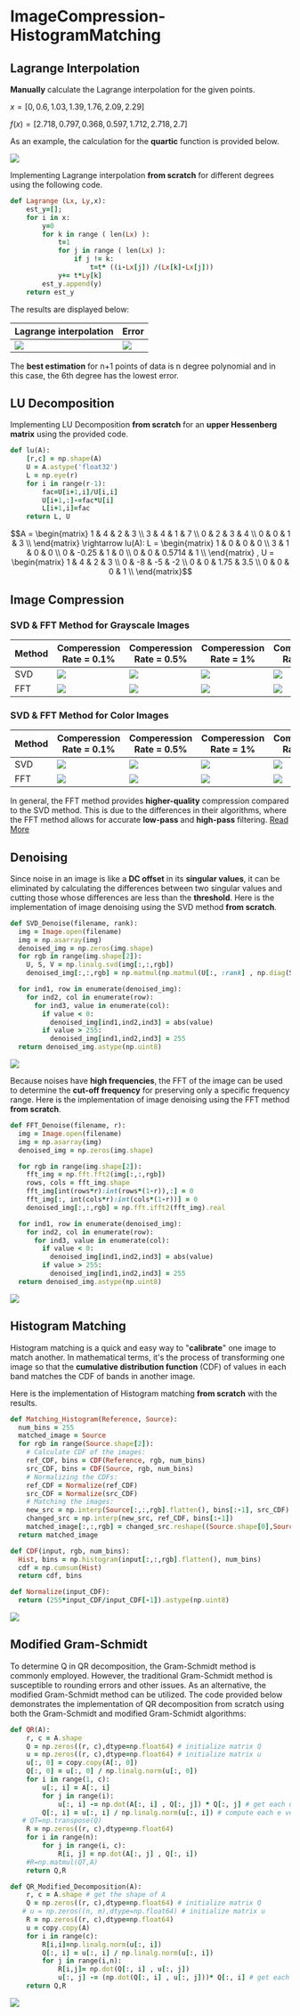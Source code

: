 # ImageCompression-HistogramMatching
## Lagrange Interpolation
**Manually** calculate the Lagrange interpolation for the given points.

$x = [0,0.6,1.03,1.39,1.76,2.09,2.29]$

$f(x) = [2.718,0.797,0.368,0.597,1.712,2.718,2.7]$

As an example, the calculation for the **quartic** function is provided below.

<img src="/readme_images/p4.jpg">

Implementing Lagrange interpolation **from scratch** for different degrees using the following code.
```ruby
def Lagrange (Lx, Ly,x):
	est_y=[];
	for i in x:
		y=0
		for k in range ( len(Lx) ):
			t=1
			for j in range ( len(Lx) ):
				if j != k:
					t=t* ((i-Lx[j]) /(Lx[k]-Lx[j]))
			y+= t*Ly[k]
		est_y.append(y)
	return est_y
```
The results are displayed below:

| Lagrange interpolation | Error |
| --- | --- |
| <img src="/readme_images/lagr_result.png"> | <img src="/readme_images/error.png"> |

The **best estimation** for n+1 points of data is n degree polynomial and in this case, the 6th degree has the lowest error.
## LU Decomposition
Implementing LU Decomposition **from scratch** for an **upper Hessenberg matrix** using the provided code.
```ruby
def lu(A):
	[r,c] = np.shape(A)
	U = A.astype('float32')
	L = np.eye(r)
	for i in range(r-1):
		fac=U[i+1,i]/U[i,i]
		U[i+1,:]-=fac*U[i]
		L[i+1,i]=fac
	return L, U
```
$$A =
\begin{matrix}
1 & 4 & 2 & 3 \\
3 & 4 & 1 & 7 \\
0 & 2 & 3 & 4 \\
0 & 0 & 1 & 3 \\
\end{matrix}
\rightarrow lu(A): L = \begin{matrix}
1 & 0 & 0 & 0 \\
3 & 1 & 0 & 0 \\
0 & -0.25 & 1 & 0 \\
0 & 0 & 0.5714 & 1 \\
\end{matrix} ,  U = \begin{matrix}
1 & 4 & 2 & 3 \\
0 & -8 & -5 & -2 \\
0 & 0 & 1.75 & 3.5 \\
0 & 0 & 0 & 1 \\
\end{matrix}$$
## Image Compression
### SVD & FFT Method for Grayscale Images
| Method | Comperession Rate = 0.1% | Comperession Rate = 0.5% | Comperession Rate = 1% | Comperession Rate = 4% | Comperession Rate = 8% | Comperession Rate = 10%| Comperession Rate = 12% |
| --- | --- | --- | --- | --- | --- | --- | --- |
| SVD | <img src="/readme_images/s1.png"> | <img src="/readme_images/s2.png"> | <img src="/readme_images/s3.png"> | <img src="/readme_images/s4.png"> | <img src="/readme_images/s5.png"> | <img src="/readme_images/s6.png"> | <img src="/readme_images/s7.png"> |
| FFT | <img src="/readme_images/f1.png"> | <img src="/readme_images/f2.png"> | <img src="/readme_images/f3.png"> | <img src="/readme_images/f4.png"> | <img src="/readme_images/f5.png"> | <img src="/readme_images/f6.png"> | <img src="/readme_images/f7.png"> |
### SVD & FFT Method for Color Images
| Method | Comperession Rate = 0.1% | Comperession Rate = 0.5% | Comperession Rate = 1% | Comperession Rate = 4% | Comperession Rate = 8% | Comperession Rate = 10%| Comperession Rate = 12% |
| --- | --- | --- | --- | --- | --- | --- | --- |
| SVD | <img src="/readme_images/cs1.png"> | <img src="/readme_images/cs2.png"> | <img src="/readme_images/cs3.png"> | <img src="/readme_images/cs4.png"> | <img src="/readme_images/cs5.png"> | <img src="/readme_images/cs6.png"> | <img src="/readme_images/cs7.png"> |
| FFT | <img src="/readme_images/cf1.png"> | <img src="/readme_images/cf2.png"> | <img src="/readme_images/cf3.png"> | <img src="/readme_images/cf4.png"> | <img src="/readme_images/cf5.png"> | <img src="/readme_images/cf6.png"> | <img src="/readme_images/cf7.png"> |

In general, the FFT method provides **higher-quality** compression compared to the SVD method. This is due to the differences in their algorithms, where the FFT method allows for accurate **low-pass** and **high-pass** filtering. [Read More](https://ieeexplore.ieee.org/document/7424148)
## Denoising
Since noise in an image is like a **DC offset** in its **singular values**, it can be eliminated by calculating the differences between two singular values and cutting those whose differences are less than the **threshold**.
Here is the implementation of image denoising using the SVD method **from scratch**.
```ruby
def SVD_Denoise(filename, rank):
  img = Image.open(filename)
  img = np.asarray(img)
  denoised_img = np.zeros(img.shape)
  for rgb in range(img.shape[2]):
    U, S, V = np.linalg.svd(img[:,:,rgb])
    denoised_img[:,:,rgb] = np.matmul(np.matmul(U[:, :rank] , np.diag(S[:rank])) , V[:rank, :])

  for ind1, row in enumerate(denoised_img):
    for ind2, col in enumerate(row):
      for ind3, value in enumerate(col):
        if value < 0:
          denoised_img[ind1,ind2,ind3] = abs(value)
        if value > 255:
          denoised_img[ind1,ind2,ind3] = 255  
  return denoised_img.astype(np.uint8)
```
<img src="/readme_images/s_noise.png">

Because noises have **high frequencies**, the FFT of the image can be used to determine the **cut-off frequency** for preserving only a specific frequency range.
Here is the implementation of image denoising using the FFT method **from scratch**.

```ruby
def FFT_Denoise(filename, r):
  img = Image.open(filename)
  img = np.asarray(img)
  denoised_img = np.zeros(img.shape)

  for rgb in range(img.shape[2]):
    fft_img = np.fft.fft2(img[:,:,rgb])
    rows, cols = fft_img.shape
    fft_img[int(rows*r):int(rows*(1-r)),:] = 0
    fft_img[:, int(cols*r):int(cols*(1-r))] = 0
    denoised_img[:,:,rgb] = np.fft.ifft2(fft_img).real

  for ind1, row in enumerate(denoised_img):
    for ind2, col in enumerate(row):
      for ind3, value in enumerate(col):
        if value < 0:
          denoised_img[ind1,ind2,ind3] = abs(value)
        if value > 255:
          denoised_img[ind1,ind2,ind3] = 255  
  return denoised_img.astype(np.uint8)
```
<img src="/readme_images/f_noise.png">

## Histogram Matching
Histogram matching is a quick and easy way to "**calibrate**" one image to match another. In mathematical terms, it's the process of transforming one image so that the **cumulative distribution function** (CDF) of values in each band matches the CDF of bands in another image.

Here is the implementation of Histogram matching **from scratch** with the results.
```ruby
def Matching_Histogram(Reference, Source):
  num_bins = 255
  matched_image = Source
  for rgb in range(Source.shape[2]):
    # Calculate CDF of the images:
    ref_CDF, bins = CDF(Reference, rgb, num_bins)
    src_CDF, bins = CDF(Source, rgb, num_bins)
    # Normalizing the CDFs:
    ref_CDF = Normalize(ref_CDF)
    src_CDF = Normalize(src_CDF)
    # Matching the images:
    new_src = np.interp(Source[:,:,rgb].flatten(), bins[:-1], src_CDF)
    changed_src = np.interp(new_src, ref_CDF, bins[:-1])
    matched_image[:,:,rgb] = changed_src.reshape((Source.shape[0],Source.shape[1]))
  return matched_image
```
```ruby
def CDF(input, rgb, num_bins):
  Hist, bins = np.histogram(input[:,:,rgb].flatten(), num_bins)
  cdf = np.cumsum(Hist)
  return cdf, bins

def Normalize(input_CDF):
  return (255*input_CDF/input_CDF[-1]).astype(np.uint8)
```
<img src="/readme_images/matched.png">

## Modified Gram-Schmidt
To determine Q in QR decomposition, the Gram-Schmidt method is commonly employed. However, the traditional Gram-Schmidt method is susceptible to rounding errors and other issues. As an alternative, the modified Gram-Schmidt method can be utilized. The code provided below demonstrates the implementation of QR decomposition from scratch using both the Gram-Schmidt and modified Gram-Schmidt algorithms:
```ruby
def QR(A):
	r, c = A.shape
	Q = np.zeros((r, c),dtype=np.float64) # initialize matrix Q
	u = np.zeros((r, c),dtype=np.float64) # initialize matrix u
	u[:, 0] = copy.copy(A[:, 0])
	Q[:, 0] = u[:, 0] / np.linalg.norm(u[:, 0])
	for i in range(1, c):
		u[:, i] = A[:, i]
		for j in range(i):
			u[:, i] -= np.dot(A[:, i] , Q[:, j]) * Q[:, j] # get each u vector
		Q[:, i] = u[:, i] / np.linalg.norm(u[:, i]) # compute each e vetor
   # QT=np.transpose(Q)
	R = np.zeros((r, c),dtype=np.float64)
	for i in range(n):
		for j in range(i, c):
			R[i, j] = np.dot(A[:, j] , Q[:, i])
    #R=np.matmul(QT,A)
	return Q,R
```
```ruby
def QR_Modified_Decomposition(A):
	r, c = A.shape # get the shape of A
	Q = np.zeros((r, c),dtype=np.float64) # initialize matrix Q
   # u = np.zeros((n, m),dtype=np.float64) # initialize matrix u
	R = np.zeros((r, c),dtype=np.float64)
	u = copy.copy(A)
	for i in range(c):
		R[i,i]=np.linalg.norm(u[:, i])
		Q[:, i] = u[:, i] / np.linalg.norm(u[:, i])
		for j in range(i,n):
			R[i,j]= np.dot(Q[:, i] , u[:, j])
			u[:, j] -= (np.dot(Q[:, i] , u[:, j]))* Q[:, i] # get each u vector
	return Q,R
```
<img src="/readme_images/gram.png">
